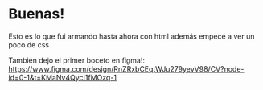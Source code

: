 # Buenas! 
Esto es lo que fui armando hasta ahora con html además empecé a ver un poco de css

También dejo el primer boceto en figma!:
https://www.figma.com/design/RnZRxbCEqtWJu279yevV98/CV?node-id=0-1&t=KMaNv4QycI1fMOzq-1

